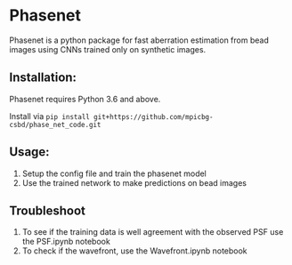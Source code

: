 # Phasenet
Phasenet is a python package for fast aberration estimation from bead images using CNNs trained only on synthetic images.


## Installation:

Phasenet requires Python 3.6 and above.

Install via `pip install git+https://github.com/mpicbg-csbd/phase_net_code.git`

## Usage:

1)  Setup the config file and train the phasenet model
2)  Use the trained network to make predictions on bead images

## Troubleshoot

1)  To see if the training data is well agreement with the observed PSF use the PSF.ipynb notebook
2)  To check if the wavefront, use the Wavefront.ipynb notebook